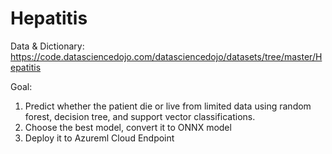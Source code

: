 # Hepatitis

Data & Dictionary: https://code.datasciencedojo.com/datasciencedojo/datasets/tree/master/Hepatitis

Goal:
1. Predict whether the patient die or live from limited data using random forest, decision tree, and support vector classifications.
2. Choose the best model, convert it to ONNX model
3. Deploy it to Azureml Cloud Endpoint
